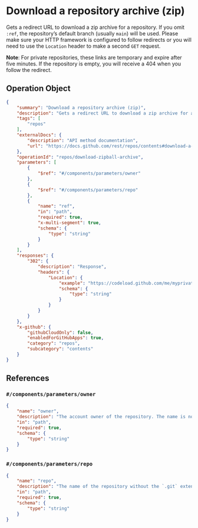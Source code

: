 # Download a repository archive (zip)

Gets a redirect URL to download a zip archive for a repository. If you omit `:ref`, the repository’s default branch (usually
`main`) will be used. Please make sure your HTTP framework is configured to follow redirects or you will need to use
the `Location` header to make a second `GET` request.

**Note**: For private repositories, these links are temporary and expire after five minutes. If the repository is empty, you will receive a 404 when you follow the redirect.

## Operation Object

```json
{
    "summary": "Download a repository archive (zip)",
    "description": "Gets a redirect URL to download a zip archive for a repository. If you omit `:ref`, the repository\u2019s default branch (usually\n`main`) will be used. Please make sure your HTTP framework is configured to follow redirects or you will need to use\nthe `Location` header to make a second `GET` request.\n\n**Note**: For private repositories, these links are temporary and expire after five minutes. If the repository is empty, you will receive a 404 when you follow the redirect.",
    "tags": [
        "repos"
    ],
    "externalDocs": {
        "description": "API method documentation",
        "url": "https://docs.github.com/rest/repos/contents#download-a-repository-archive-zip"
    },
    "operationId": "repos/download-zipball-archive",
    "parameters": [
        {
            "$ref": "#/components/parameters/owner"
        },
        {
            "$ref": "#/components/parameters/repo"
        },
        {
            "name": "ref",
            "in": "path",
            "required": true,
            "x-multi-segment": true,
            "schema": {
                "type": "string"
            }
        }
    ],
    "responses": {
        "302": {
            "description": "Response",
            "headers": {
                "Location": {
                    "example": "https://codeload.github.com/me/myprivate/legacy.zip/master?login=me&token=thistokenexpires",
                    "schema": {
                        "type": "string"
                    }
                }
            }
        }
    },
    "x-github": {
        "githubCloudOnly": false,
        "enabledForGitHubApps": true,
        "category": "repos",
        "subcategory": "contents"
    }
}
```

## References

### `#/components/parameters/owner`

```json
{
    "name": "owner",
    "description": "The account owner of the repository. The name is not case sensitive.",
    "in": "path",
    "required": true,
    "schema": {
        "type": "string"
    }
}
```

### `#/components/parameters/repo`

```json
{
    "name": "repo",
    "description": "The name of the repository without the `.git` extension. The name is not case sensitive.",
    "in": "path",
    "required": true,
    "schema": {
        "type": "string"
    }
}
```